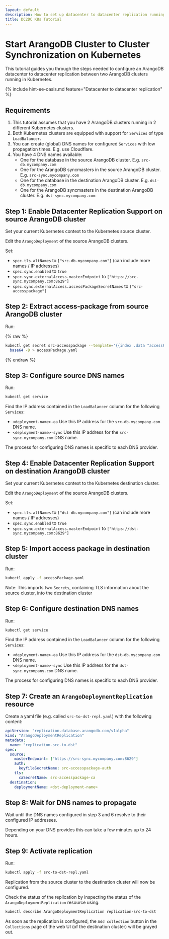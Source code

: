 ```yaml
---
layout: default
description: How to set up datacenter to datacenter replication running on Kubernetes
title: DC2DC K8s Tutorial
---
```

# Start ArangoDB Cluster to Cluster Synchronization on Kubernetes

This tutorial guides you through the steps needed to configure
an ArangoDB datacenter to datacenter replication between two ArangoDB
clusters running in Kubernetes.

{% include hint-ee-oasis.md feature="Datacenter to datacenter replication" %}

## Requirements

1. This tutorial assumes that you have 2 ArangoDB clusters running in 2 different Kubernetes clusters.
1. Both Kubernetes clusters are equipped with support for `Services` of type `LoadBalancer`.
1. You can create (global) DNS names for configured `Services` with low propagation times. E.g. use Cloudflare.
1. You have 4 DNS names available:
   - One for the database in the source ArangoDB cluster. E.g. `src-db.mycompany.com`
   - One for the ArangoDB syncmasters in the source ArangoDB cluster. E.g. `src-sync.mycompany.com`
   - One for the database in the destination ArangoDB cluster. E.g. `dst-db.mycompany.com`
   - One for the ArangoDB syncmasters in the destination ArangoDB cluster. E.g. `dst-sync.mycompany.com`

## Step 1: Enable Datacenter Replication Support on source ArangoDB cluster

Set your current Kubernetes context to the Kubernetes source cluster.

Edit the `ArangoDeployment` of the source ArangoDB clusters.

Set:

- `spec.tls.altNames` to `["src-db.mycompany.com"]` (can include more names / IP addresses)
- `spec.sync.enabled` to `true`
- `spec.sync.externalAccess.masterEndpoint` to `["https://src-sync.mycompany.com:8629"]`
- `spec.sync.externalAccess.accessPackageSecretNames` to `["src-accesspackage"]`

## Step 2: Extract access-package from source ArangoDB cluster

Run:

{% raw %}
```bash
kubectl get secret src-accesspackage --template='{{index .data "accessPackage.yaml"}}' | \
  base64 -D > accessPackage.yaml
```
{% endraw %}

## Step 3: Configure source DNS names

Run:

```bash
kubectl get service
```

Find the IP address contained in the `LoadBalancer` column for the following `Services`:

- `<deployment-name>-ea` Use this IP address for the `src-db.mycompany.com` DNS name.
- `<deployment-name>-sync` Use this IP address for the `src-sync.mycompany.com` DNS name.

The process for configuring DNS names is specific to each DNS provider.

## Step 4: Enable Datacenter Replication Support on destination ArangoDB cluster

Set your current Kubernetes context to the Kubernetes destination cluster.

Edit the `ArangoDeployment` of the source ArangoDB clusters.

Set:

- `spec.tls.altNames` to `["dst-db.mycompany.com"]` (can include more names / IP addresses)
- `spec.sync.enabled` to `true`
- `spec.sync.externalAccess.masterEndpoint` to `["https://dst-sync.mycompany.com:8629"]`

## Step 5: Import access package in destination cluster

Run:

```bash
kubectl apply -f accessPackage.yaml
```

Note: This imports two `Secrets`, containing TLS information about the source cluster,
into the destination cluster

## Step 6: Configure destination DNS names

Run:

```bash
kubectl get service
```

Find the IP address contained in the `LoadBalancer` column for the following `Services`:

- `<deployment-name>-ea` Use this IP address for the `dst-db.mycompany.com` DNS name.
- `<deployment-name>-sync` Use this IP address for the `dst-sync.mycompany.com` DNS name.

The process for configuring DNS names is specific to each DNS provider.

## Step 7: Create an `ArangoDeploymentReplication` resource

Create a yaml file (e.g. called `src-to-dst-repl.yaml`) with the following content:

```yaml
apiVersion: "replication.database.arangodb.com/v1alpha"
kind: "ArangoDeploymentReplication"
metadata:
  name: "replication-src-to-dst"
spec:
  source:
    masterEndpoint: ["https://src-sync.mycompany.com:8629"]
    auth:
      keyfileSecretName: src-accesspackage-auth
    tls:
      caSecretName: src-accesspackage-ca
  destination:
    deploymentName: <dst-deployment-name>
```

## Step 8: Wait for DNS names to propagate

Wait until the DNS names configured in step 3 and 6 resolve to their configured
IP addresses.

Depending on your DNS provides this can take a few minutes up to 24 hours.

## Step 9: Activate replication

Run:

```bash
kubectl apply -f src-to-dst-repl.yaml
```

Replication from the source cluster to the destination cluster will now be configured.

Check the status of the replication by inspecting the status of the `ArangoDeploymentReplication` resource using:

```bash
kubectl describe ArangoDeploymentReplication replication-src-to-dst
```

As soon as the replication is configured, the `Add collection` button in the `Collections`
page of the web UI (of the destination cluster) will be grayed out.
